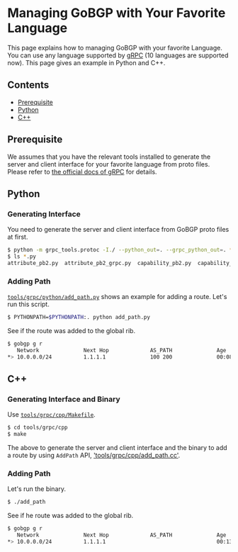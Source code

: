 # Managing GoBGP with Your Favorite Language

This page explains how to managing GoBGP with your favorite Language. You can use any language supported by [gRPC](http://www.grpc.io/) (10 languages are supported now). This page gives an example in Python and C++.

## Contents

- [Prerequisite](#prerequisite)
- [Python](#python)
- [C++](#cpp)

## Prerequisite

We assumes that you have the relevant tools installed to generate the server and client interface for your favorite language from proto files. Please refer to [the official docs of gRPC](http://www.grpc.io/docs/) for details.

## Python

### Generating Interface

You need to generate the server and client interface from GoBGP proto files at first.

```bash
$ python -m grpc_tools.protoc -I./ --python_out=. --grpc_python_out=. *.proto
$ ls *.py
attribute_pb2.py  attribute_pb2_grpc.py  capability_pb2.py  capability_pb2_grpc.py  gobgp_pb2.py  gobgp_pb2_grpc.py
```

### Adding Path

[`tools/grpc/python/add_path.py`](https://github.com/osrg/gobgp/blob/master/tools/grpc/python/add_path.py)
shows an example for adding a route.
Let's run this script.

```bash
$ PYTHONPATH=$PYTHONPATH:. python add_path.py
```

See if the route was added to the global rib.

```bash
$ gobgp g r
   Network              Next Hop             AS_PATH              Age        Attrs
*> 10.0.0.0/24          1.1.1.1              100 200              00:08:02   [{Origin: ?}]
```

## C++

### Generating Interface and Binary

Use [`tools/grpc/cpp/Makefile`](https://github.com/osrg/gobgp/blob/master/tools/grpc/cpp/Makefile).

```bash
$ cd tools/grpc/cpp
$ make
 ```

The above to generate the server and client interface and the binary to add a route by using `AddPath` API, ['tools/grpc/cpp/add_path.cc'](https://github.com/osrg/gobgp/blob/master/tools/grpc/cpp/add_path.cc).

### Adding Path

Let's run the binary.

```bash
$ ./add_path
```

See if he route was added to the global rib.

```bash
$ gobgp g r
   Network              Next Hop             AS_PATH              Age        Attrs
*> 10.0.0.0/24          1.1.1.1                                   00:13:26   [{Origin: i} {Communities: 0:100}]
```

